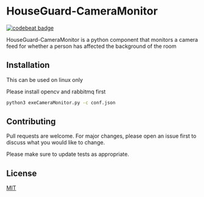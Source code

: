 # HouseGuard-CameraMonitor

[![codebeat badge](https://codebeat.co/badges/94f2d058-b578-400b-90f6-790b96d0749c)](https://codebeat.co/projects/github-com-rubber-duck-999-houseguard-cameramonitor-master)

HouseGuard-CameraMonitor is a python component that monitors a camera feed for whether a person has affected the background of the room

## Installation

This can be used on linux only

Please install opencv and rabbitmq first

```bash
python3 exeCameraMonitor.py -c conf.json
```


## Contributing
Pull requests are welcome. For major changes, please open an issue first to discuss what you would like to change.

Please make sure to update tests as appropriate.

## License
[MIT](https://github.com/Rubber-Duck-999/HouseGuard-CameraMonitor/blob/master/LICENSE.txt)
